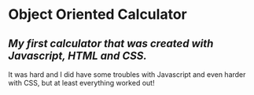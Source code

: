 # Object Oriented Calculator
## _**My first calculator that was created with Javascript, HTML and CSS.**_

It was hard and I did have some troubles with Javascript and even harder with CSS, but at least everything worked out!
